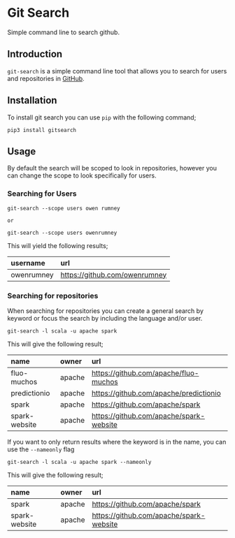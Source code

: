 # Git Search
Simple command line to search github.

## Introduction
`git-search` is a simple command line tool that allows you to search for users and repositories in [GitHub](http://www.github.com).

## Installation
To install git search you can use `pip` with the following command;

```shell
pip3 install gitsearch
```

## Usage
By default the search will be scoped to look in repositories, however you can change the scope to look specifically for users.

### Searching for Users
```shell
git-search --scope users owen rumney

or

git-search --scope users owenrumney
```

This will yield the following results;

| username   | url                           |
|:-----------|:------------------------------|
| owenrumney | https://github.com/owenrumney |

### Searching for repositories
When searching for repositories you can create a general search by keyword or focus the search by including the language and/or user.

```shell
git-search -l scala -u apache spark
```
This will give the following result;

| name          | owner   | url                                     |
|:--------------|:--------|:----------------------------------------|
| fluo-muchos   | apache  | https://github.com/apache/fluo-muchos   |
| predictionio  | apache  | https://github.com/apache/predictionio  |
| spark         | apache  | https://github.com/apache/spark         |
| spark-website | apache  | https://github.com/apache/spark-website |

If you want to only return results where the keyword is in the name, you can use the `--nameonly` flag

```shell
git-search -l scala -u apache spark --nameonly
```
This will give the following result;

| name          | owner   | url                                     |
|:--------------|:--------|:----------------------------------------|
| spark         | apache  | https://github.com/apache/spark         |
| spark-website | apache  | https://github.com/apache/spark-website |
